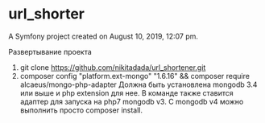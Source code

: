 url_shorter
===========

A Symfony project created on August 10, 2019, 12:07 pm.


Развертывание проекта
1. git clone https://github.com/nikitadada/url_shortener.git
2. composer config "platform.ext-mongo" "1.6.16" && composer require alcaeus/mongo-php-adapter
Должна быть установлена mongodb 3.4 или выше и php extension для нее. В команде также ставится адаптер для запуска на php7 mongodb v3. С mongodb v4 можно выполнить просто composer install.
